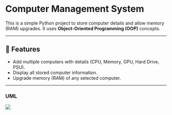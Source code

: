 # **Computer Management System**

This is a simple Python project to store computer details and allow memory (RAM) upgrades. It uses **Object-Oriented Programming (OOP)** concepts.

---

## **📌 Features**
- Add multiple computers with details (CPU, Memory, GPU, Hard Drive, PSU).
- Display all stored computer information.
- Upgrade memory (RAM) of any selected computer.

---

### UML
![](https://i.ibb.co/B5Q1f1DV/123123.jpg)

